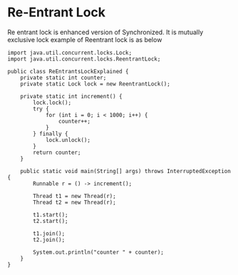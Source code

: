# Re-Entrant Lock
Re entrant lock is enhanced version of Synchronized. It is mutually exclusive lock
example of Reentrant lock is as below

    import java.util.concurrent.locks.Lock;
    import java.util.concurrent.locks.ReentrantLock;
    
    public class ReEntrantsLockExplained {
        private static int counter;
        private static Lock lock = new ReentrantLock();
    
        private static int increment() {
            lock.lock();
            try {
                for (int i = 0; i < 1000; i++) {
                    counter++;
                }
            } finally {
                lock.unlock();
            }
            return counter;
        }
    
        public static void main(String[] args) throws InterruptedException {
            Runnable r = () -> increment();
    
            Thread t1 = new Thread(r);
            Thread t2 = new Thread(r);
    
            t1.start();
            t2.start();
    
            t1.join();
            t2.join();
    
            System.out.println("counter " + counter);
        }
    }
